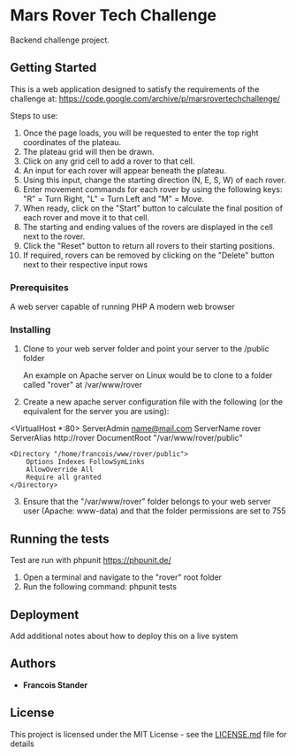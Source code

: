 # Mars Rover Tech Challenge

Backend challenge project. 

## Getting Started

This is a web application designed to satisfy the requirements of the challenge at:
https://code.google.com/archive/p/marsrovertechchallenge/

Steps to use:
1. Once the page loads, you will be requested to enter the top right coordinates of the plateau.
2. The plateau grid will then be drawn. 
3. Click on any grid cell to add a rover to that cell.
4. An input for each rover will appear beneath the plateau.
5. Using this input, change the starting direction (N, E, S, W) of each rover.
6. Enter movement commands for each rover by using the following keys: "R" = Turn Right, "L" = Turn Left and "M" = Move.
7. When ready, click on the "Start" button to calculate the final position of each rover and move it to that cell.
8. The starting and ending values of the rovers are displayed in the cell next to the rover.
9. Click the "Reset" button to return all rovers to their starting positions.
10. If required, rovers can be removed by clicking on the "Delete" button next to their respective input rows

### Prerequisites

A web server capable of running PHP
A modern web browser


### Installing

1. Clone to your web server folder and point your server to the /public folder

    An example on Apache server on Linux would be to clone to a folder called "rover" at /var/www/rover

2. Create a new apache server configuration file with the following (or the equivalent for the server you are using):

<VirtualHost *:80>
  ServerAdmin name@mail.com
  ServerName rover
  ServerAlias http://rover
  DocumentRoot "/var/www/rover/public"

    <Directory "/home/francois/www/rover/public">
        Options Indexes FollowSymLinks
        AllowOverride All
        Require all granted
    </Directory>
</VirtualHost>

3. Ensure that the "/var/www/rover" folder belongs to your web server user (Apache: www-data) and that the folder
    permissions are set to 755

## Running the tests

Test are run with phpunit https://phpunit.de/

1. Open a terminal and navigate to the "rover" root folder
2. Run the following command: phpunit tests

## Deployment

Add additional notes about how to deploy this on a live system

## Authors

* **Francois Stander**

## License

This project is licensed under the MIT License - see the [LICENSE.md](LICENSE.md) file for details
